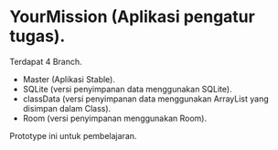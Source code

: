 # YourMission (Aplikasi pengatur tugas).
Terdapat 4 Branch.
- Master (Aplikasi Stable).
- SQLite (versi penyimpanan data menggunakan SQLite).
- classData (versi penyimpanan data menggunakan ArrayList yang disimpan dalam Class).
- Room (versi penyimpanan menggunakan Room).

Prototype ini untuk pembelajaran.
